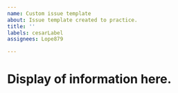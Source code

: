```yaml
---
name: Custom issue template
about: Issue template created to practice.
title: ''
labels: cesarLabel
assignees: Lope879

---
```


# Display of information here.
